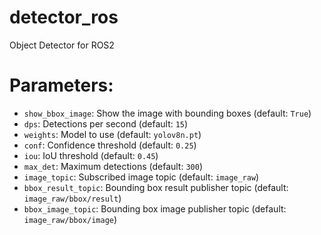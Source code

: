 # detector_ros
Object Detector for ROS2
# Parameters:
- `show_bbox_image`: Show the image with bounding boxes (default: `True`)
- `dps`: Detections per second (default: `15`)
- `weights`: Model to use (default: `yolov8n.pt`)
- `conf`: Confidence threshold (default: `0.25`)
- `iou`: IoU threshold (default: `0.45`)
- `max_det`: Maximum detections (default: `300`)
- `image_topic`: Subscribed image topic (default: `image_raw`)
- `bbox_result_topic`: Bounding box result publisher topic (default: `image_raw/bbox/result`)
- `bbox_image_topic`: Bounding box image publisher topic (default: `image_raw/bbox/image`)